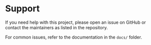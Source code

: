 # Support

If you need help with this project, please open an issue on GitHub or contact the maintainers as listed in the repository.

For common issues, refer to the documentation in the `docs/` folder.
